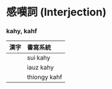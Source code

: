# 感嘆詞 (Interjection)

### kahy, kahf

| 漢字 | 書寫系統 |
| :--- | :--- |
|| sui kahy |
|| iauz kahy |
|| thiongy kahf |
